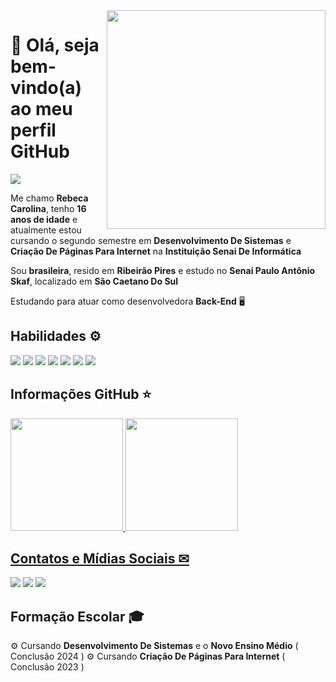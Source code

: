 <img src="https://raw.githubusercontent.com/MicaelliMedeiros/micaellimedeiros/master/image/computer-illustration.png" min-width="350px" max-width="350px" width="350px" align="right">

# 💜 Olá, seja bem-vindo(a) ao meu perfil GitHub 

<img src="https://img.shields.io/static/v1?label=Overview&message=REBECA CAROLINA&color=5C2D91&style=for-the-badge&logo=GitHub">

<div>

Me chamo **Rebeca Carolina**, tenho **16 anos de idade** e atualmente estou cursando o segundo semestre em **Desenvolvimento De Sistemas** e **Criação De Páginas Para Internet** na **Instituição Senai De Informática** 

Sou **brasileira**, resido em **Ribeirão Pires** e estudo no **Senai Paulo Antônio Skaf**, localizado em **São Caetano Do Sul**

Estudando para atuar como desenvolvedora **Back-End** 🖥

## Habilidades ⚙

<div>
  <img src="https://img.shields.io/badge/Figma-0d1117?style=for-the-badge&logo=figma&logoColor=white" />
  <img src="https://img.shields.io/badge/Git-A52A2A?style=for-the-badge&logo=git&logoColor=white" />
  <img src="https://img.shields.io/badge/HTML5-E34F26?style=for-the-badge&logo=html5&logoColor=white" />
  <img src="https://img.shields.io/badge/CSS3-1572B6?style=for-the-badge&logo=css3&logoColor=white" />
  <img src="https://img.shields.io/badge/C%23-239120?style=for-the-badge&logo=c-sharp&logoColor=white" />
  <img src="https://img.shields.io/badge/.NET-5C2D91?style=for-the-badge&logo=.net&logoColor=white" />
  <img src="https://img.shields.io/badge/Microsoft_SQL_Server-CC2927?style=for-the-badge&logo=microsoft-sql-server&logoColor=white" />
  
</div>

 ## Informações GitHub ⭐
  
</div>

  <a href="https://github.com/rebecarolinax">

  <img height="180em" src="https://github-readme-stats.vercel.app/api?username=rebecarolinax&show_icons=true&theme=dracula&include_all_commits=true&count_private=true"/>
  <img height="180em" src="https://github-readme-stats.vercel.app/api/top-langs/?username=rebecarolinax&layout=compact&langs_count=16&theme=dracula"/>
</div>


## Contatos e Mídias Sociais ✉

<a href = "mailto:rebecacarolina75@gmail.com"><img loading="lazy" src="https://img.shields.io/badge/Gmail-D14836?style=for-the-badge&logo=gmail&logoColor=white" target="_blank"></a>
<a href="https://instagram.com/rebecacarolinax" target="_blank"><img src="https://img.shields.io/badge/-Instagram-%23E4405F?style=for-the-badge&logo=instagram&logoColor=white" target="_blank"></a>
<a href="https://www.linkedin.com/in/rebecarolina" target="_blank"><img src="https://img.shields.io/badge/-LinkedIn-%230077B5?style=for-the-badge&logo=linkedin&logoColor=white" target="_blank"></a>



## Formação Escolar 🎓
  
⚙ Cursando **Desenvolvimento De Sistemas** e o **Novo Ensino Médio** ( Conclusão 2024 )
⚙ Cursando **Criação De Páginas Para Internet** ( Conclusão 2023 )
 
 


